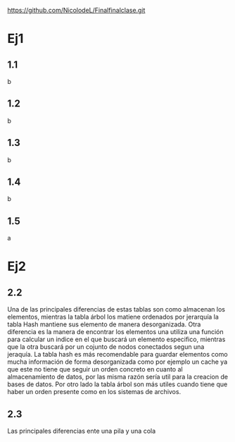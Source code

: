 https://github.com/NicolodeL/Finalfinalclase.git
# Ej1
## 1.1 
b
## 1.2
b
## 1.3
b
## 1.4
b
## 1.5
a
# Ej2
## 2.2
Una de las principales diferencias de estas tablas son como almacenan los elementos, mientras la tabla árbol los matiene ordenados por jerarquía la tabla Hash mantiene sus elemento de manera desorganizada. Otra diferencia es la manera de encontrar los elementos una utiliza una función para calcular un indice en el que buscará un elemento especifico, mientras que la otra buscará por un cojunto de nodos conectados segun una jeraquía.
La tabla hash es más recomendable para guardar elementos como mucha información de forma desorganizada como por ejemplo un cache ya que este no tiene que seguir un orden concreto en cuanto al almacenamiento de datos, por las misma razón sería util para la creacion de bases de datos. Por otro lado la tabla árbol son más utiles cuando tiene que haber un orden presente como en los sistemas de archivos.
## 2.3
Las principales diferencias ente una pila y una cola 
